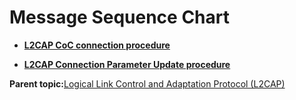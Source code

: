 # Message Sequence Chart

-   **[L2CAP CoC connection procedure](GUID-C0E89E8B-9221-4464-82E7-8D2B06424380.md)**  

-   **[L2CAP Connection Parameter Update procedure](GUID-8949AA60-12E7-47A0-AE83-0C0D42124F2B.md)**  


**Parent topic:**[Logical Link Control and Adaptation Protocol \(L2CAP\)](GUID-AC63CD9D-49A9-43C4-9C19-26FB8461730B.md)


